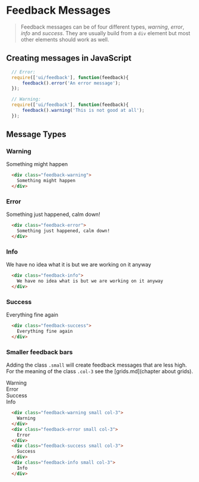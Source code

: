<!--
tags: ["Style Guide:Feedback Messages"]
-->

# Feedback Messages

> Feedback messages can be of four different types, *warning*, *error*, *info* and *success*. They are usually build from a `div` element but most other elements should work as well.

## Creating messages in JavaScript

```javascript
  // Error:
  require(['ui/feedback'], function(feedback){
      feedback().error('An error message');
  });

  // Warning:
  require(['ui/feedback'], function(feedback){
      feedback().warning('This is not good at all');
  });
```

## Message Types

### Warning

<div class="feedback-warning">
  Something might happen      
</div>

```html
  <div class="feedback-warning">
    Something might happen      
  </div>
```

### Error

<div class="feedback-error">
  Something just happened, calm down!        
</div>

```html
  <div class="feedback-error">
    Something just happened, calm down!        
  </div>
```

### Info

<div class="feedback-info">
  We have no idea what it is but we are working on it anyway      
</div>

```html
  <div class="feedback-info">
    We have no idea what is but we are working on it anyway      
  </div>
```

### Success

<div class="feedback-success">
  Everything fine again      
</div>

```html 
  <div class="feedback-success">
    Everything fine again      
  </div>
```

### Smaller feedback bars</h2>

Adding the class `.small` will create feedback messages that are less high. For the meaning of the class `.col-3` see the [grids.md](chapter about grids).

<div class="grid-row" contenteditable="false">
  <div class="feedback-warning small col-3">
    Warning
  </div>
  <div class="feedback-error small col-3">
    Error
  </div>
  <div class="feedback-success small col-3">
    Success
  </div>
  <div class="feedback-info small col-3">
    Info
  </div>
</div>

```html
  <div class="feedback-warning small col-3">
    Warning
  </div>
  <div class="feedback-error small col-3">
    Error
  </div>
  <div class="feedback-success small col-3">
    Success
  </div>
  <div class="feedback-info small col-3">
    Info
  </div>
```
